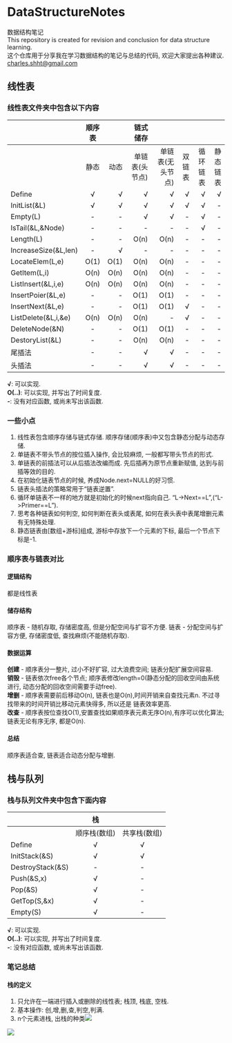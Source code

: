 # DataStructureNotes
数据结构笔记  
This repository is created for revision and conclusion for data structure learning.  
这个仓库用于分享我在学习数据结构的笔记与总结的代码, 欢迎大家提出各种建议.
charles.shht@gmail.com
## 线性表

### 线性表文件夹中包含以下内容 

|                   |顺序表|  |链式储存|||||
|:-|:-:|-:|-:|-:|-:|-:|-:|
|                    |静态 |动态|单链表(头节点)|单链表(无头节点)|双链表|循环链表|静态链表|
|Define              |√   |√   |√           |√            |√    |√     |√      |
|InitList(&L)        |√   |√   |√           |√            |√    |√     |-      |
|Empty(L)            |-   |-   |√           |√            |-    |√     |-      |
|IsTail(&L,&Node)    |-   |-   |-           |-            |-    |√     |-      |
|Length(L)           |-   |-   |O(n)        |O(n)         |-    |-     |-      |
|IncreaseSize(&L,len)|-   |√   |-           |-            |-    |-     |-      |
|LocateElem(L,e)     |O(1)|O(1)|O(n)        |O(n)         |-    |-     |-      |
|GetItem(L,i)        |O(n)|O(n)|O(n)        |O(n)         |-    |-     |-      |
|ListInsert(&L,i,e)  |O(n)|O(n)|O(n)        |O(n)         |-    |-     |-      |
|InsertPoier(&L,e)   |-   |-   |O(1)        |O(1)         |-    |-     |-      |
|InsertNext(&L,e)    |-   |-   |O(1)        |O(1)         |√    |-     |-      |
|ListDelete(&L,i,&e) |O(n)|O(n)|O(n)        |-            |√    |-     |-      |
|DeleteNode(&N)      |-   |-   |O(1)        |O(1)         |-    |-     |-      |
|DestoryList(&L)     |-   |-   |O(n)        |O(n)         |-    |-     |-      |
|尾插法               |-   |-   |√           |√            |-    |-     |-      |
|头插法               |-   |-   |√           |√            |-    |-     |-      |

__√__: 可以实现.   
__O(..)__: 可以实现, 并写出了时间复度.  
__-__: 没有对应函数, 或尚未写出该函数.  

### 一些小点
1. 线性表包含顺序存储与链式存储. 顺序存储(顺序表)中又包含静态分配与动态存储. 
2. 单链表不带头节点的按位插入操作, 会比较麻烦, 一般都写带头节点的形式.
3. 单链表的前插法可以从后插法改编而成. 先后插再为原节点重新赋值, 达到与前插等效的目的.
4. 在初始化链表节点的时候, 养成Node.next=NULL的好习惯.
5. 链表头插法的策略常用于“链表逆置”.
6. 循环单链表不一样的地方就是初始化的时候next指向自己. “L->Next==L”,(“L->Primer==L”).
7. 思考各种链表如何判空, 如何判断在表头或表尾, 如何在表头表中表尾增删元素有无特殊处理.
8. 静态链表由[数组+游标]组成, 游标中存放下一个元素的下标, 最后一个节点下标是-1.

### 顺序表与链表对比
#### 逻辑结构
都是线性表
#### 储存结构
顺序表 - 随机存取, 存储密度高, 但是分配空间与扩容不方便.
链表 - 分配空间与扩容方便, 存储密度低, 查找麻烦(不能随机存取).
#### 数据运算
__创建__ -  顺序表分一整片, 过小不好扩容, 过大浪费空间; 链表分配扩展空间容易.  
__销毁__ - 链表依次free各个节点; 顺序表修改length=0(静态分配的回收空间由系统进行, 动态分配的回收空间需要手动free).  
__增删__  - 顺序表需要前后移动O(n), 链表也是O(n),时间开销来自查找元素n. 不过寻找带来的时间开销比移动元素快得多, 所以还是
 链表效率更高.  
__改查__  - 顺序表按位查找O(1),安置查找如果顺序表元素无序O(n),有序可以优化算法; 
  链表无论有序无序, 都是O(n).
#### 总结
顺序表适合查, 链表适合动态分配与增删.  

## 栈与队列
### 栈与队列文件夹中包含下面内容 

|                   |栈||
|:-|:-:|:-:|
|                 |顺序栈(数组)|共享栈(数组)|
|Define           |√         |√          |
|InitStack(&S)    |√         |√          |
|DestroyStack(&S) |-         |-          |
|Push(&S,x)       |√         |-          |
|Pop(&S)          |√         |-          |
|GetTop(S,&x)     |√         |-          |
|Empty(S)         |√         |-          |


__√__: 可以实现.   
__O(..)__: 可以实现, 并写出了时间复度.  
__-__: 没有对应函数, 或尚未写出该函数.  

### 笔记总结
#### 栈的定义
1. 只允许在一端进行插入或删除的线性表; 栈顶, 栈底, 空栈.  
2. 基本操作: 创,增,删,查,判空,判满.
3. n个元素进栈, 出栈的种类<img src="http://chart.googleapis.com/chart?cht=tx&chl= \frac{C_{2n}^{n}}{n+1}" style="border:none;">
<img src="http://www.forkosh.com/mathtex.cgi? \frac{C_{2n}^{n}}{n+1}">